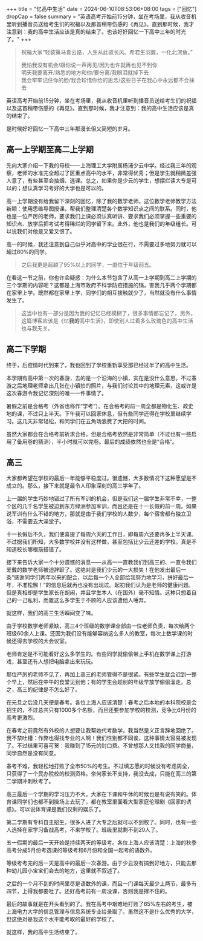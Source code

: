 +++
title = "忆高中生活"
date = 2024-06-10T08:53:06+08:00
tags = ["回忆"]
dropCap = false
summary = "英语高考开始前15分钟，坐在考场里，我从收音机里听到播音员送给考生们的祝福以及那首稍带伤感的《再见》。直到那时候，我才注意到：我的高中生活应该是真的结束了。也该好好回忆一下高中三年的时光了。"
+++

> 祝福大家“轻装策马青云路，人生从此驭长风。希君生羽翼，一化北溟鱼。”
>
> 我怕我没有机会/跟你说一声再见/因为也许就再也见不到你 \
> 明天我要离开/熟悉的地方和你/要分离/我眼泪就掉下去 \
> 我会牢牢记住你的脸/我会珍惜你给的思念/这些日子在我心中永远都不会抹去

英语高考开始前15分钟，坐在考场里，我从收音机里听到播音员送给考生们的祝福以及这首稍带伤感的《再见》。直到那时候，我才注意到：我的高中生活应该是真的结束了。

是时候好好回忆一下高中三年那漫长但又简短的岁月。

## 高一上学期至高二上学期
先向大家介绍一下我的母校——上海理工大学附属杨浦少云中学。经过我三年的观察，老师的水准完全超过了区重点高中的水平，非常得优秀；但是学生就稍微差强人意了，有些甚至会抽烟、逃课。总之，如果你是少云的学生，想摆烂读大专是可以的；想认真学习考好的大学也是可以的。

高一上学期没有给我留下深刻的回忆，除了我的数学老师。这位数学老师教学方法新颖：使用思维导图授课，帮我们整理清楚各个数学知识点之间的联系。同时，他也是一位严厉的老师，要求我们上课必须认真听讲、要求我们必须掌握一些重要的知识点、放学后把考试考得稀烂的同学留下来。此外，他也是我们的年级组长。可以说我们对他是又爱又恨了。

高一的时候，我还注意到自己似乎对高中的学业很在行，不需要过多地努力就可以超过80%的同学。
> 之后我更是超越了95%以上的同学，一直位于年级前五。

在看这一节之前，你也许会疑惑：为什么本节包含了从高一上学期到高二上学期的三个学期的内容呢？这都是上海市政府不科学防疫措施的锅，害我几乎两个学期都在家里上学。既然都在家里上学，同学们的相互接触就少了，当然就没有什么事情发生了。
> 这当中也有一部分是因为我的记忆已经模糊了，很多事情都忘记了。另外，这篇博客应该是《忆**我的**高中生活》，即使别人过着多么玫瑰色的高中生活也与我无关。

## 高二下学期
终于，后疫情时代到来了，我也回到了学校重新享受那已经过半了的高中生活。

本学期有高中第一次的春游，去的是一个沿海的小镇，实在是没什么意思。不过春游之后地理老师拿出几张在小镇拍的照片，与我们讨论其中的地理元素，这或许是这次春游令我记忆深刻的唯一一件事情了。

暑假之前是合格考（外省也称作“学考”）。在合格考的前一周全都是物化生、政史地的课，不过只上半天。下午我可以回家休息，但有些同学还得在学校里继续学习。这几天非常轻松，和同学们在五角场浪费了大把的时间。

虽然大家都会在合格考前祈求合格，但是合格考依然是非常简单（不过也有一些启用了备用卷的猜测），半小时就可以完卷。最后的成绩依然也全是“合格”。

## 高三
大家都希望在学校的最后一年能够平稳度过。很遗憾，大多数情况下这种愿望是不成立的。那么，接下来就是最令人印象深刻的高三学年了。

上一届的学生巧妙地错过了所有军训的机会，但是我们这一届学生非常不幸，一整个区的几千名学生被迫到东方绿洲参加军训，而且还是在十一长假的前一周。如果说军训有什么不错的地方，那就是由于我们学校的人数少，每个宿舍都有独立卫浴，不需要去大澡堂子。

十一长假后不久，我们便喜提了每周六天的工作日，即每周六还要再多上半天课。不过据我们所知，大多数学校并没有这样做，甚至包括比少云还差的学校。真是不知道校长哪根筋搭错了。

接下来告诉大家一个十分遗憾的消息——从高一一直教我们到高三的、一直令我们爱戴的数学老师被迫辞职了。这绝对是我们少云的一大损失！在他发出最后一条“感谢同学们两年以来的配合，以后每一个人全部给我努力地学习，拼好最后一年，不准松懈！”的信息后就再也没有出现过。起初我们认为是老师的健康问题。但是真相却是学生家长在胡闹，并且学生本人（在国外）毫不知情。这种只想着自己的一己私利，而置这么多学生于不顾的人应该遭他人唾弃。

就这样，我们的高三生活瞬间变了味。

由于学校数学老师紧缺，高三4个班级的数学课全部由一位老师负责，每次给两个班级60余人上课。还因为我们没有能够容纳这么多人的教室，每次上数学课的时候还得去学校的大会议室。

老师肯定是不可能看好这么多学生的。有些同学就偷偷带上手机在数学课上打游戏，甚至还有人想把电脑拿出来玩玩。

那位严厉的老师不见了，再加上高三的老师管得不是很紧。有些学生就会迟到一整个早上，然后在中午的食堂见到他；有的学生会趁别的年级早放学偷偷溜走。总之，高三的纪律是不怎么好了。

在元旦之后没几天便是春考。各位上海人应该清楚：春考之后本地的本科院校是会招生的，不过总共只有1000多个名额，而且还要参加学校的校测，竞争比6月份的高考更激烈。

在春考之前竟然有外校的人想要让我帮她代考数学，我当然是义正言辞地回绝了。我不禁吐槽：作弊也得找专业的人啊！我们性别都不同诶，这种事情太容易被发现了。不过结果可喜可贺：我赚到了15元的封口费。不曾想那人又找我的同学商量，同学自然是没有同意。

春考不难，我轻松地打败了全市50%的考生。不过填志愿的时候没有考虑周全，只获得了一个民办院校的校测资格。奈何家长不支持，我没去成，只能在高三的第二学期冲刺秋考了。

高三最后一个学期的学习压力不大，大家在下课和午休的时候也是有说有笑的。体育课同学们也都不到操场上去玩了，都在教室里面看大型家庭伦理剧《回家的诱惑》。可以说体育课是我们仅剩的娱乐了。

第二学期有专科自主招生，很多人进了大专之后就可以不到校了。同时，也有一些人选择在家学习备战高考，不来学校了。班级里就剩不到20人了。

五一假期的最后一天开始是持续两天的等级考。各位上海人应该清楚：上海的秋季高考分成5月份考选课的等级考和6月份和全国一起考的语数外。

等级考考完的后一天是高中的最后一次春游。由于少云没有搞到好地方，只能去那种幼儿园小宝宝们会去的地方，这里就不叙述了。

之后的一个月不到的时间里尽是语数外的课，而且一门课每天最少上两节，最多有四节，上得我都要吐了。还好高考前有一周没课，否则我是撑不住的。

最后的故事就是在开头看到的了。我在高考中艰难地打败了65%左右的考生，被上海电力大学的信息管理与信息系统专业给录取了。虽然这不是什么优秀的大学，但这绝对是我这个水平能考取的最好的学校了。

就这样，我的高中生活结束了。
